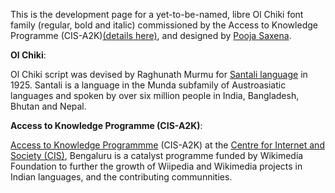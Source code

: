This is the development page for a yet-to-be-named, libre Ol Chiki font family (regular, bold and italic) commissioned by the Access to Knowledge Programme (CIS-A2K)[(details here)](https://meta.wikimedia.org/wiki/CIS-A2K/Work_plan_July_2015_-_June_2016/Santali_Wikipedia), and designed by [Pooja Saxena](http://poojasaxena.in). 

**Ol Chiki**:

Ol Chiki script was devised by Raghunath Murmu for [Santali language](https://en.wikipedia.org/wiki/Santali_language) in 1925. Santali is a language in the Munda subfamily of Austroasiatic languages and spoken by over six million people in India, Bangladesh, Bhutan and Nepal.

**Access to Knowledge Programme (CIS-A2K)**:

[Access to Knowledge Programmme](http://meta.wikimedia.org/wiki/CIS-A2K/) (CIS-A2K) at the [Centre for Internet and Society (CIS)](http://cis-india.org), Bengaluru is a catalyst programme funded by Wikimedia Foundation to further the growth of Wiipedia and Wikimedia projects in Indian languages, and the contributing communnities.

